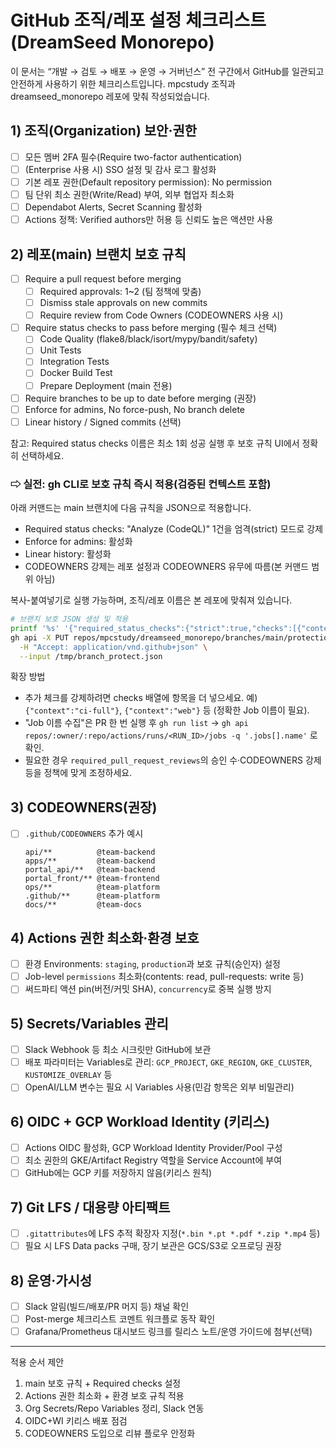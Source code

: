 # GitHub 조직/레포 설정 체크리스트 (DreamSeed Monorepo)

이 문서는 “개발 → 검토 → 배포 → 운영 → 거버넌스” 전 구간에서 GitHub를 일관되고 안전하게 사용하기 위한 체크리스트입니다. mpcstudy 조직과 dreamseed_monorepo 레포에 맞춰 작성되었습니다.

## 1) 조직(Organization) 보안·권한
- [ ] 모든 멤버 2FA 필수(Require two-factor authentication)
- [ ] (Enterprise 사용 시) SSO 설정 및 감사 로그 활성화
- [ ] 기본 레포 권한(Default repository permission): No permission
- [ ] 팀 단위 최소 권한(Write/Read) 부여, 외부 협업자 최소화
- [ ] Dependabot Alerts, Secret Scanning 활성화
- [ ] Actions 정책: Verified authors만 허용 등 신뢰도 높은 액션만 사용

## 2) 레포(main) 브랜치 보호 규칙
- [ ] Require a pull request before merging
  - [ ] Required approvals: 1~2 (팀 정책에 맞춤)
  - [ ] Dismiss stale approvals on new commits
  - [ ] Require review from Code Owners (CODEOWNERS 사용 시)
- [ ] Require status checks to pass before merging (필수 체크 선택)
  - [ ] Code Quality (flake8/black/isort/mypy/bandit/safety)
  - [ ] Unit Tests
  - [ ] Integration Tests
  - [ ] Docker Build Test
  - [ ] Prepare Deployment (main 전용)
- [ ] Require branches to be up to date before merging (권장)
- [ ] Enforce for admins, No force-push, No branch delete
- [ ] Linear history / Signed commits (선택)

참고: Required status checks 이름은 최소 1회 성공 실행 후 보호 규칙 UI에서 정확히 선택하세요.

### ⇨ 실전: gh CLI로 보호 규칙 즉시 적용(검증된 컨텍스트 포함)

아래 커맨드는 main 브랜치에 다음 규칙을 JSON으로 적용합니다.
- Required status checks: "Analyze (CodeQL)" 1건을 엄격(strict) 모드로 강제
- Enforce for admins: 활성화
- Linear history: 활성화
- CODEOWNERS 강제는 레포 설정과 CODEOWNERS 유무에 따름(본 커맨드 범위 아님)

복사-붙여넣기로 실행 가능하며, 조직/레포 이름은 본 레포에 맞춰져 있습니다.

```bash
# 브랜치 보호 JSON 생성 및 적용
printf '%s' '{"required_status_checks":{"strict":true,"checks":[{"context":"Analyze (CodeQL)"}]},"enforce_admins":true,"required_pull_request_reviews":{"required_approving_review_count":0,"require_code_owner_reviews":false},"restrictions":null,"required_linear_history":true}' > /tmp/branch_protect.json && \
gh api -X PUT repos/mpcstudy/dreamseed_monorepo/branches/main/protection \
  -H "Accept: application/vnd.github+json" \
  --input /tmp/branch_protect.json
```

확장 방법
- 추가 체크를 강제하려면 checks 배열에 항목을 더 넣으세요. 예) `{"context":"ci-full"}`, `{"context":"web"}` 등 (정확한 Job 이름이 필요).
- "Job 이름 수집"은 PR 한 번 실행 후 `gh run list` → `gh api repos/:owner/:repo/actions/runs/<RUN_ID>/jobs -q '.jobs[].name'` 로 확인.
- 필요한 경우 `required_pull_request_reviews`의 승인 수·CODEOWNERS 강제 등을 정책에 맞게 조정하세요.

## 3) CODEOWNERS(권장)
- [ ] `.github/CODEOWNERS` 추가 예시
  ```
  api/**          @team-backend
  apps/**         @team-backend
  portal_api/**   @team-backend
  portal_front/** @team-frontend
  ops/**          @team-platform
  .github/**      @team-platform
  docs/**         @team-docs
  ```

## 4) Actions 권한 최소화·환경 보호
- [ ] 환경 Environments: `staging`, `production`과 보호 규칙(승인자) 설정
- [ ] Job-level `permissions` 최소화(contents: read, pull-requests: write 등)
- [ ] 써드파티 액션 pin(버전/커밋 SHA), `concurrency`로 중복 실행 방지

## 5) Secrets/Variables 관리
- [ ] Slack Webhook 등 최소 시크릿만 GitHub에 보관
- [ ] 배포 파라미터는 Variables로 관리: `GCP_PROJECT`, `GKE_REGION`, `GKE_CLUSTER`, `KUSTOMIZE_OVERLAY` 등
- [ ] OpenAI/LLM 변수는 필요 시 Variables 사용(민감 항목은 외부 비밀관리)

## 6) OIDC + GCP Workload Identity (키리스)
- [ ] Actions OIDC 활성화, GCP Workload Identity Provider/Pool 구성
- [ ] 최소 권한의 GKE/Artifact Registry 역할을 Service Account에 부여
- [ ] GitHub에는 GCP 키를 저장하지 않음(키리스 원칙)

## 7) Git LFS / 대용량 아티팩트
- [ ] `.gitattributes`에 LFS 추적 확장자 지정(`*.bin *.pt *.pdf *.zip *.mp4` 등)
- [ ] 필요 시 LFS Data packs 구매, 장기 보관은 GCS/S3로 오프로딩 권장

## 8) 운영·가시성
- [ ] Slack 알림(빌드/배포/PR 머지 등) 채널 확인
- [ ] Post-merge 체크리스트 코멘트 워크플로 동작 확인
- [ ] Grafana/Prometheus 대시보드 링크를 릴리스 노트/운영 가이드에 첨부(선택)

---

적용 순서 제안
1) main 보호 규칙 + Required checks 설정
2) Actions 권한 최소화 + 환경 보호 규칙 적용
3) Org Secrets/Repo Variables 정리, Slack 연동
4) OIDC+WI 키리스 배포 점검
5) CODEOWNERS 도입으로 리뷰 플로우 안정화
